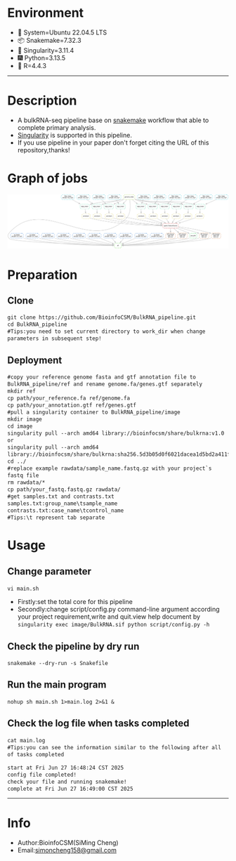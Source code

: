 # Environment
- 📮 System=Ubuntu 22.04.5 LTS
- 📦 Snakemake=7.32.3
- 📌 Singularity=3.11.4
- 🎆 Python=3.13.5
- 🎉 R=4.4.3
***
# Description
* A bulkRNA-seq pipeline base on [snakemake](https://snakemake.readthedocs.io/en/stable/) workflow that able to complete primary analysis.
* [Singularity](https://sylabs.io/singularity/) is supported in this pipeline.
* If you use pipeline in your paper don't forget citing the URL of this repository,thanks!<br>
# Graph of jobs
![pipeline](pipeline.png)
# Preparation
## Clone
```shell
git clone https://github.com/BioinfoCSM/BulkRNA_pipeline.git
cd BulkRNA_pipeline
#Tips:you need to set current directory to work_dir when change parameters in subsequent step!
```
## Deployment
```shell
#copy your reference genome fasta and gtf annotation file to BulkRNA_pipeline/ref and rename genome.fa/genes.gtf separately
mkdir ref
cp path/your_reference.fa ref/genome.fa
cp path/your_annotation.gtf ref/genes.gtf
#pull a singularity container to BulkRNA_pipeline/image
mkdir image
cd image
singularity pull --arch amd64 library://bioinfocsm/share/bulkrna:v1.0
or
singularity pull --arch amd64 library://bioinfocsm/share/bulkrna:sha256.5d3b05d0f6021dacea1d5bd2a411f5c411466feb36fb7a6ff8bed0a2800c6d43
cd ../
#replace example rawdata/sample_name.fastq.gz with your project`s fastq file
rm rawdata/*
cp path/your_fastq.fastq.gz rawdata/
#get samples.txt and contrasts.txt
samples.txt:group_name\tsample_name
contrasts.txt:case_name\tcontrol_name
#Tips:\t represent tab separate
```
# Usage
## Change parameter
`vi main.sh`
* Firstly:set the total core for this pipeline
* Secondly:change script/config.py command-line argument according your project requirement,write and quit.view help document by `singularity exec image/BulkRNA.sif python script/config.py -h`
## Check the pipeline by dry run
```shell
snakemake --dry-run -s Snakefile
```
## Run the main program
```shell
nohup sh main.sh 1>main.log 2>&1 &
```
## Check the log file when tasks completed
```shell
cat main.log
#Tips:you can see the information similar to the following after all of tasks completed
```
```shell
start at Fri Jun 27 16:48:24 CST 2025
config file completed!
check your file and running snakemake!
complete at Fri Jun 27 16:49:00 CST 2025
```
***
# Info
* Author:BioinfoCSM(SiMing Cheng)
* Email:simoncheng158@gmail.com


